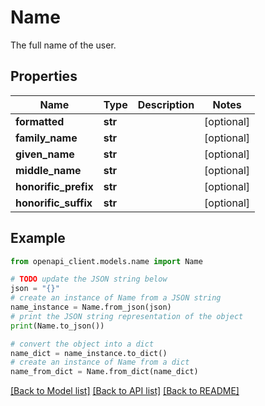 # Name

The full name of the user.

## Properties

Name | Type | Description | Notes
------------ | ------------- | ------------- | -------------
**formatted** | **str** |  | [optional] 
**family_name** | **str** |  | [optional] 
**given_name** | **str** |  | [optional] 
**middle_name** | **str** |  | [optional] 
**honorific_prefix** | **str** |  | [optional] 
**honorific_suffix** | **str** |  | [optional] 

## Example

```python
from openapi_client.models.name import Name

# TODO update the JSON string below
json = "{}"
# create an instance of Name from a JSON string
name_instance = Name.from_json(json)
# print the JSON string representation of the object
print(Name.to_json())

# convert the object into a dict
name_dict = name_instance.to_dict()
# create an instance of Name from a dict
name_from_dict = Name.from_dict(name_dict)
```
[[Back to Model list]](../README.md#documentation-for-models) [[Back to API list]](../README.md#documentation-for-api-endpoints) [[Back to README]](../README.md)


